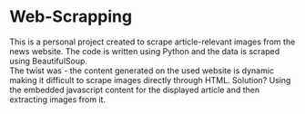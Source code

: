 # Web-Scrapping

This is a personal project created to scrape article-relevant images from the news website. The code is written using Python and the data is scraped using BeautifulSoup.
</br>
The twist was - the content generated on the used website is dynamic making it difficult to scrape images directly through HTML. Solution? Using the embedded javascript content for the displayed article and then extracting images from it.
